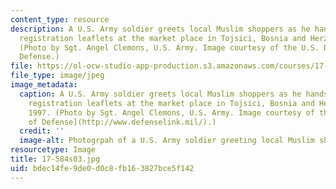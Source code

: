 ```yaml
---
content_type: resource
description: A U.S. Army soldier greets local Muslim shoppers as he hands out voter
  registration leaflets at the market place in Tojsici, Bosnia and Herzegovina, 1997.
  (Photo by Sgt. Angel Clemons, U.S. Army. Image courtesy of the U.S. Department of
  Defense.)
file: https://ol-ocw-studio-app-production.s3.amazonaws.com/courses/17-584-civil-military-relations-spring-2003/bdec14fe9de0d0c8fb163827bce5f142_17-584s03.jpg
file_type: image/jpeg
image_metadata:
  caption: A U.S. Army soldier greets local Muslim shoppers as he hands out voter
    registration leaflets at the market place in Tojsici, Bosnia and Herzegovina,
    1997. (Photo by Sgt. Angel Clemons, U.S. Army. Image courtesy of the [U.S. Department
    of Defense](http://www.defenselink.mil/).)
  credit: ''
  image-alt: Photogrpah of a U.S. Army soldier greeting local Muslim shoppers.
resourcetype: Image
title: 17-584s03.jpg
uid: bdec14fe-9de0-d0c8-fb16-3827bce5f142
---
```

